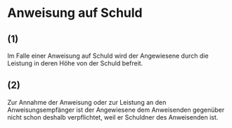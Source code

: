 # Anweisung auf Schuld



## (1)

 Im Falle einer Anweisung auf Schuld wird der Angewiesene durch die Leistung in deren Höhe von der Schuld befreit.

## (2)

 Zur Annahme der Anweisung oder zur Leistung an den Anweisungsempfänger ist der Angewiesene dem Anweisenden gegenüber nicht schon deshalb verpflichtet, weil er Schuldner des Anweisenden ist. 

